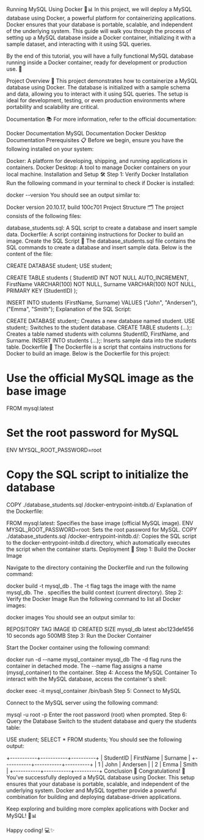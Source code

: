 Running MySQL Using Docker 🐳📊
In this project, we will deploy a MySQL database using Docker, a powerful platform for containerizing applications. Docker ensures that your database is portable, scalable, and independent of the underlying system. This guide will walk you through the process of setting up a MySQL database inside a Docker container, initializing it with a sample dataset, and interacting with it using SQL queries.

By the end of this tutorial, you will have a fully functional MySQL database running inside a Docker container, ready for development or production use. 🚀

Project Overview 📖
This project demonstrates how to containerize a MySQL database using Docker. The database is initialized with a sample schema and data, allowing you to interact with it using SQL queries. The setup is ideal for development, testing, or even production environments where portability and scalability are critical.

Documentation 📚
For more information, refer to the official documentation:

Docker Documentation
MySQL Documentation
Docker Desktop Documentation
Prerequisites 📋
Before we begin, ensure you have the following installed on your system:

Docker: A platform for developing, shipping, and running applications in containers.
Docker Desktop: A tool to manage Docker containers on your local machine.
Installation and Setup 🛠️
Step 1: Verify Docker Installation
Run the following command in your terminal to check if Docker is installed:

docker --version
You should see an output similar to:

Docker version 20.10.17, build 100c701
Project Structure 🗂️
The project consists of the following files:

database_students.sql: A SQL script to create a database and insert sample data.
Dockerfile: A script containing instructions for Docker to build an image.
Create the SQL Script 📄
The database_students.sql file contains the SQL commands to create a database and insert sample data. Below is the content of the file:

CREATE DATABASE student;
USE student;

CREATE TABLE students (
    StudentID INT NOT NULL AUTO_INCREMENT,
    FirstName VARCHAR(100) NOT NULL,
    Surname VARCHAR(100) NOT NULL,
    PRIMARY KEY (StudentID)
);

INSERT INTO students (FirstName, Surname)
VALUES ("John", "Andersen"), ("Emma", "Smith");
Explanation of the SQL Script:

CREATE DATABASE student;: Creates a new database named student.
USE student;: Switches to the student database.
CREATE TABLE students (...);: Creates a table named students with columns StudentID, FirstName, and Surname.
INSERT INTO students (...);: Inserts sample data into the students table.
Dockerfile 📄
The Dockerfile is a script that contains instructions for Docker to build an image. Below is the Dockerfile for this project:

# Use the official MySQL image as the base image
FROM mysql:latest

# Set the root password for MySQL
ENV MYSQL_ROOT_PASSWORD=root

# Copy the SQL script to initialize the database
COPY ./database_students.sql /docker-entrypoint-initdb.d/
Explanation of the Dockerfile:

FROM mysql:latest: Specifies the base image (official MySQL image).
ENV MYSQL_ROOT_PASSWORD=root: Sets the root password for MySQL.
COPY ./database_students.sql /docker-entrypoint-initdb.d/: Copies the SQL script to the docker-entrypoint-initdb.d directory, which automatically executes the script when the container starts.
Deployment 🚀
Step 1: Build the Docker Image

Navigate to the directory containing the Dockerfile and run the following command:

docker build -t mysql_db .
The -t flag tags the image with the name mysql_db.
The . specifies the build context (current directory). Step 2: Verify the Docker Image
Run the following command to list all Docker images:

docker images
You should see an output similar to:

REPOSITORY   TAG       IMAGE ID       CREATED          SIZE
mysql_db     latest    abc123def456   10 seconds ago   500MB
Step 3: Run the Docker Container

Start the Docker container using the following command:

docker run -d --name mysql_container mysql_db
The -d flag runs the container in detached mode.
The --name flag assigns a name (mysql_container) to the container. Step 4: Access the MySQL Container
To interact with the MySQL database, access the container's shell:

docker exec -it mysql_container /bin/bash
Step 5: Connect to MySQL

Connect to the MySQL server using the following command:

mysql -u root -p
Enter the root password (root) when prompted. Step 6: Query the Database
Switch to the student database and query the students table:

USE student;
SELECT * FROM students;
You should see the following output:

+-----------+-----------+----------+
| StudentID | FirstName | Surname  |
+-----------+-----------+----------+
|         1 | John      | Andersen |
|         2 | Emma      | Smith    |
+-----------+-----------+----------+
Conclusion 🎉
Congratulations! 🎉 You’ve successfully deployed a MySQL database using Docker. This setup ensures that your database is portable, scalable, and independent of the underlying system. Docker and MySQL together provide a powerful combination for building and deploying database-driven applications.

Keep exploring and building more complex applications with Docker and MySQL! 🚀📊

Happy coding! 💻✨